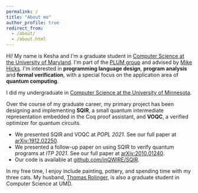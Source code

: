 ```yaml
---
permalink: /
title: "About me"
author_profile: true
redirect_from: 
  - /about/
  - /about.html
---
```


Hi! My name is Kesha and I'm a graduate student in [Computer Science at the University of Maryland](https://www.cs.umd.edu/). I'm part of the [PLUM group](https://plum-umd.github.io/) and advised by [Mike Hicks](http://www.cs.umd.edu/~mwh/). I'm interested in **programming language design**, **program analysis** and **formal verification**, with a special focus on the application area of **quantum computing**. 

I did my undergraduate in [Computer Science at the University of Minnesota](https://cse.umn.edu/cs).

Over the course of my graduate career, my primary project has been designing and implementing **SQIR**, a small quantum intermediate representation embedded in the Coq proof assistant, and **VOQC**, a verified optimizer for quantum circuits.
* We presented SQIR and VOQC at *POPL 2021*. See our full paper at [arXiv:1912.02250](https://arxiv.org/pdf/1912.02250.pdf).
* We presented a follow-up paper on using SQIR to verify quantum programs at *ITP 2021*. See our full paper at [arXiv:2010.01240](https://arxiv.org/pdf/2010.01240.pdf).
* Our code is available at [github.com/inQWIRE/SQIR](https://github.com/inQWIRE/SQIR).

In my free time, I enjoy include painting, pottery, and spending time with my three cats. My husband, [Thomas Rolinger](https://www.researchgate.net/profile/Thomas_Rolinger), is also a graduate student in Computer Science at UMD.